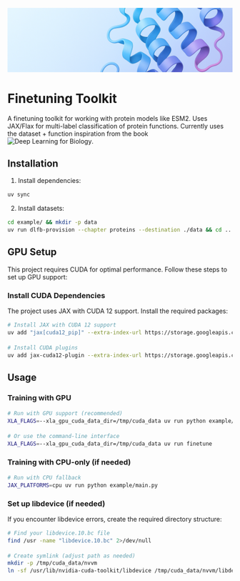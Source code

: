 ![Banner](assets/github_banner.png)

# Finetuning Toolkit

A finetuning toolkit for working with protein models like ESM2. Uses JAX/Flax for multi-label classification of protein functions. Currently uses the dataset + function inspiration from the book ![Deep Learning for Biology](https://deep-learning-for-biology.com/).

## Installation

1. Install dependencies:
```bash
uv sync
```

2. Install datasets:
```bash
cd example/ && mkdir -p data
uv run dlfb-provision --chapter proteins --destination ./data && cd ..
```

## GPU Setup

This project requires CUDA for optimal performance. Follow these steps to set up GPU support:

### Install CUDA Dependencies

The project uses JAX with CUDA 12 support. Install the required packages:

```bash
# Install JAX with CUDA 12 support
uv add "jax[cuda12_pip]" --extra-index-url https://storage.googleapis.com/jax-releases/jax_cuda_releases.html

# Install CUDA plugins
uv add jax-cuda12-plugin --extra-index-url https://storage.googleapis.com/jax-releases/jax_cuda_releases.html
```


## Usage

### Training with GPU

```bash
# Run with GPU support (recommended)
XLA_FLAGS=--xla_gpu_cuda_data_dir=/tmp/cuda_data uv run python example/main.py

# Or use the command-line interface
XLA_FLAGS=--xla_gpu_cuda_data_dir=/tmp/cuda_data uv run finetune
```

### Training with CPU-only (if needed)

```bash
# Run with CPU fallback
JAX_PLATFORMS=cpu uv run python example/main.py
```


### Set up libdevice (if needed)

If you encounter libdevice errors, create the required directory structure:

```bash
# Find your libdevice.10.bc file
find /usr -name "libdevice.10.bc" 2>/dev/null

# Create symlink (adjust path as needed)
mkdir -p /tmp/cuda_data/nvvm
ln -sf /usr/lib/nvidia-cuda-toolkit/libdevice /tmp/cuda_data/nvvm/libdevice
```